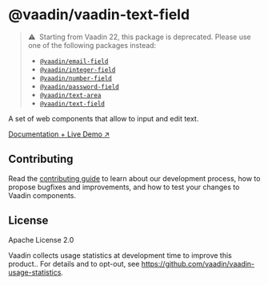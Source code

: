 # @vaadin/vaadin-text-field

> ⚠️&nbsp; Starting from Vaadin 22, this package is deprecated.
> Please use one of the following packages instead:
>
> - [`@vaadin/email-field`](https://www.npmjs.com/package/@vaadin/email-field)
> - [`@vaadin/integer-field`](https://www.npmjs.com/package/@vaadin/integer-field)
> - [`@vaadin/number-field`](https://www.npmjs.com/package/@vaadin/number-field)
> - [`@vaadin/password-field`](https://www.npmjs.com/package/@vaadin/password-field)
> - [`@vaadin/text-area`](https://www.npmjs.com/package/@vaadin/text-area)
> - [`@vaadin/text-field`](https://www.npmjs.com/package/@vaadin/text-field)

A set of web components that allow to input and edit text.

[Documentation + Live Demo ↗](https://vaadin.com/docs/latest/ds/components/text-field)

## Contributing

Read the [contributing guide](https://vaadin.com/docs/latest/guide/contributing/overview) to learn about our development process, how to propose bugfixes and improvements, and how to test your changes to Vaadin components.

## License

Apache License 2.0

Vaadin collects usage statistics at development time to improve this product..
For details and to opt-out, see https://github.com/vaadin/vaadin-usage-statistics.
